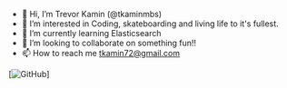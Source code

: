 - 👋 Hi, I’m Trevor Kamin (@tkaminmbs)
- 👀 I’m interested in Coding, skateboarding and living life to it's fullest.
- 🌱 I’m currently learning Elasticsearch
- 💞️ I’m looking to collaborate on something fun!!
- 📫 How to reach me tkamin72@gmail.com


[![GitHub](https://img.shields.io/github/followers/tkaminmbs?style=social)]
<!---
tkaminmbs/tkaminmbs is a ✨ special ✨ repository because its `README.md` (this file) appears on your GitHub profile.
You can click the Preview link to take a look at your changes.
--->
